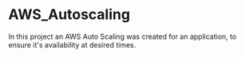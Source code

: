 # AWS_Autoscaling
In this project an AWS Auto Scaling was created for an application, to ensure it's availability at desired times.

